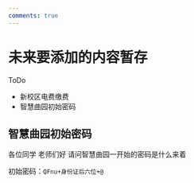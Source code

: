 ```yaml
---
comments: true
---
```


# 未来要添加的内容暂存

ToDo

- 新校区电费缴费
- 智慧曲园初始密码

## 智慧曲园初始密码

各位同学 老师们好 请问智慧曲园一开始的密码是什么来着

初始密码：`QFnu+身份证后六位+@`
